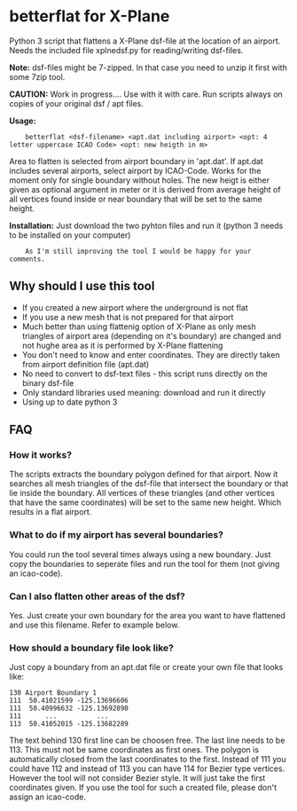 # betterflat for X-Plane
Python 3 script that flattens a X-Plane dsf-file at the location of an airport.
Needs the included file xplnedsf.py for reading/writing dsf-files.

**Note:** dsf-files might be 7-zipped. In that case you need to unzip it first with some 7zip tool.

**CAUTION:** Work in progress.... Use with it with care.
         Run scripts always on copies of your original dsf / apt files.
         
**Usage:** 
```
    betterflat <dsf-filename> <apt.dat including airport> <opt: 4 letter uppercase ICAO Code> <opt: new heigth in m>
```

Area to flatten is selected from airport boundary in 'apt.dat'. If apt.dat includes several airports, select airport by ICAO-Code.
Works for the moment only for single boundary without holes.
The new heigt is either given as optional argument in meter or it is derived from average height of all vertices found inside or near boundary that will be set to the same height.

**Installation:** Just download the two pyhton files and run it (python 3 needs to be installed on your computer)

        As I'm still improving the tool I would be happy for your comments.


## Why should I use this tool
* If you created a new airport where the underground is not flat
* If you use a new mesh that is not prepared for that airport
* Much better than using flattenig option of X-Plane as only mesh triangles of airport area (depending on it's boundary) are changed and not hughe area as it is performed by X-Plane flattening
* You don't need to know and enter coordinates. They are directly taken from airport definition file (apt.dat)
* No need to convert to dsf-text files - this script runs directly on the binary dsf-file
* Only standard libraries used meaning: download and run it directly
* Using up to date python 3


## FAQ

### How it works?
The scripts extracts the boundary polygon defined for that airport. Now it searches all mesh triangles of the dsf-file that intersect the boundary or that lie inside the boundary. All vertices of these triangles (and other vertices that have the same coordinates) will be set to the same new height. Which results in a flat airport.

### What to do if my airport has several boundaries?
You could run the tool several times always using a new boundary. Just copy the boundaries to seperate files and run the tool for them (not giving an icao-code).

### Can I also flatten other areas of the dsf?
Yes. Just create your own boundary for the area you want to have flattened and use this filename. Refer to example below.

### How should a boundary file look like?
Just copy a boundary from an apt.dat file or create your own file that looks like:
```
130 Airport Boundary 1
111  50.41021599 -125.13696606
111  50.40996632 -125.13692890
111      ...          ...
113  50.41052015 -125.13682289
```
The text behind 130 first line can be choosen free.
The last line needs to be 113. This must not be same coordinates as first ones. The polygon is automatically closed from the last coordinates to the first.
Instead of 111 you could have 112 and instead of 113 you can have 114 for Bezier type vertices. However the tool will not consider Bezier style. It will just take the first coordinates given.
If you use the tool for such a created file, please don't assign an icao-code.



